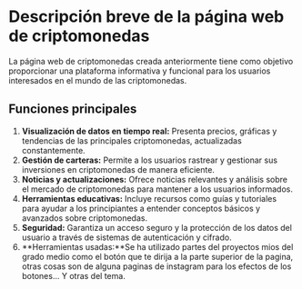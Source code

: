 # Descripción breve de la página web de criptomonedas

La página web de criptomonedas creada anteriormente tiene como objetivo proporcionar una plataforma informativa y funcional para los usuarios interesados en el mundo de las criptomonedas. 

## Funciones principales

1. **Visualización de datos en tiempo real:** Presenta precios, gráficas y tendencias de las principales criptomonedas, actualizadas constantemente.
2. **Gestión de carteras:** Permite a los usuarios rastrear y gestionar sus inversiones en criptomonedas de manera eficiente.
3. **Noticias y actualizaciones:** Ofrece noticias relevantes y análisis sobre el mercado de criptomonedas para mantener a los usuarios informados.
4. **Herramientas educativas:** Incluye recursos como guías y tutoriales para ayudar a los principiantes a entender conceptos básicos y avanzados sobre criptomonedas.
5. **Seguridad:** Garantiza un acceso seguro y la protección de los datos del usuario a través de sistemas de autenticación y cifrado.
6. **Herramientas usadas:**Se ha utilizado partes del proyectos mios del grado medio como el botón que te dirija a la parte superior de la pagina, otras cosas son de alguna paginas de instagram para los efectos de los botones... Y otras del tema.